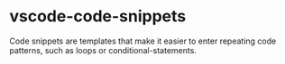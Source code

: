 # vscode-code-snippets
Code snippets are templates that make it easier to enter repeating code patterns, such as loops or conditional-statements.
